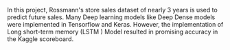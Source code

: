 In this project, Rossmann's store sales dataset of nearly 3 years is used to predict future sales. Many Deep learning models like Deep Dense models were implemented in Tensorflow and Keras. However, the implementation of Long short-term memory (LSTM ) Model resulted in promising accuracy in the Kaggle scoreboard.
